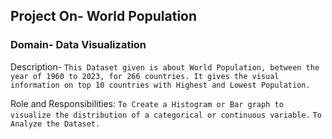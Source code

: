 ## Project On- World Population

### Domain- Data Visualization 

Description-
` This Dataset given is about World Population, between the year of 1960 to 2023, for 266 countries. It gives the visual information on top 10 countries with Highest and Lowest Population. ` 

Role and Responsibilities:
` To Create a Histogram or Bar graph to visualize the distribution of a categorical or continuous variable. `
` To Analyze the Dataset. `
